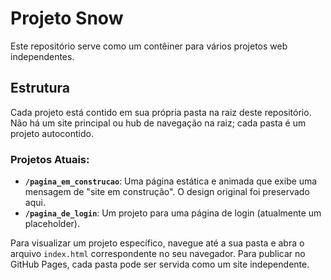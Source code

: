 # Projeto Snow

Este repositório serve como um contêiner para vários projetos web independentes.

## Estrutura

Cada projeto está contido em sua própria pasta na raiz deste repositório. Não há um site principal ou hub de navegação na raiz; cada pasta é um projeto autocontido.

### Projetos Atuais:

-   **`/pagina_em_construcao`**: Uma página estática e animada que exibe uma mensagem de "site em construção". O design original foi preservado aqui.
-   **`/pagina_de_login`**: Um projeto para uma página de login (atualmente um placeholder).

Para visualizar um projeto específico, navegue até a sua pasta e abra o arquivo `index.html` correspondente no seu navegador. Para publicar no GitHub Pages, cada pasta pode ser servida como um site independente.
